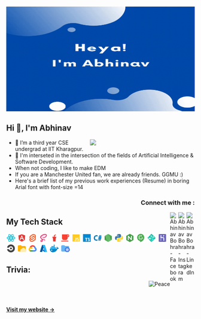 <p align="center"><img src="https://github.com/abhinav-bohra/abhinav-bohra/blob/main/abhinav.gif" width="1380px" height="280px"></p>

<h2 align="left">Hi 👋, I'm Abhinav</h2>
<!--Intro Section-->
<img src="https://github.com/chiraag-kakar/chiraag-kakar/blob/master/hadder.gif" width="280px" align="right">

- 🔭 I’m a third year CSE undergrad at IIT Kharagpur.
- 🌱 I'm interseted in the intersection of the fields of Artificial Intelligence & Software Development.
-  When not coding, I like to make EDM 
-  If you are a Manchester United fan, we are already friends. GGMU :)
-  Here's a brief list of my previous work experiences (Resume) in boring Arial font with font-size =14


<!--Connect Section-->
<h3 align="right">Connect with me :</h3>
<a href="https://linkedin.com/in/abhinav-bohra">
	<img align="right" alt="Abhinav Bohra - LinkedIn" width="22px" src="https://upload.wikimedia.org/wikipedia/commons/thumb/e/e9/Linkedin_icon.svg/256px-Linkedin_icon.svg.png"/>
</a>
<a href="https://instagram.com/abhinavbohra01">
	<img align="right" alt="Abhinav Bohra - Instagram" width="22px" src="https://cdn.jsdelivr.net/npm/simple-icons@v3/icons/instagram.svg"/>
</a>
<a href="https://facebook.com/abhinavbohra01">
	<img align="right" alt="Abhinav Bohra - Facebook" width="22px" src="https://cdn.jsdelivr.net/npm/simple-icons@v3/icons/facebook.svg"/>
</a>

<!--Skills Section-->
## My Tech Stack
<p align="left">
	<img src="https://github.com/PKief/vscode-material-icon-theme/blob/master/icons/react.svg" alt="react" width="25" height="25" />
	<img src="https://github.com/PKief/vscode-material-icon-theme/blob/master/icons/angular.svg" alt="angular-js" width="25" height="25" />
	<img src="https://github.com/PKief/vscode-material-icon-theme/blob/master/icons/svelte.svg" alt="svelte" width="25" height="25" />
	<img src="https://github.com/PKief/vscode-material-icon-theme/blob/master/icons/sass.svg" alt="sass" width="25" height="25" />
	<img src="https://github.com/PKief/vscode-material-icon-theme/blob/master/icons/gulp.svg" alt="gulp" width="25" height="25" />
	<img src="https://github.com/PKief/vscode-material-icon-theme/blob/master/icons/java.svg" alt="java" width="25" height="25" />
	<img src="https://github.com/PKief/vscode-material-icon-theme/blob/master/icons/javascript.svg" alt="javascript" width="25" height="25" />
	<img src="https://github.com/PKief/vscode-material-icon-theme/blob/master/icons/typescript.svg" alt="typescript" width="25" height="25" />
	<img src="https://github.com/PKief/vscode-material-icon-theme/blob/master/icons/csharp.svg" alt=".NET" width="25" height="25" />
	<img src="https://github.com/PKief/vscode-material-icon-theme/blob/master/icons/nodejs_alt.svg" alt="nodejs" width="25" height="25" />
	<img src="https://github.com/PKief/vscode-material-icon-theme/blob/master/icons/python.svg" alt="python" width="25" height="25" />
	<img src="https://github.com/PKief/vscode-material-icon-theme/blob/master/icons/nginx.svg" alt="nginx" width="25" height="25" />
	<img src="https://github.com/PKief/vscode-material-icon-theme/blob/master/icons/cucumber.svg" alt="cucumber" width="25" height="25" />
	<img src="https://github.com/PKief/vscode-material-icon-theme/blob/master/icons/netlify.svg" alt="netlify" width="25" height="25" />
	<img src="https://github.com/PKief/vscode-material-icon-theme/blob/master/icons/heroku.svg" alt="heroku" width="25" height="25" />
	<img src="https://github.com/PKief/vscode-material-icon-theme/blob/master/icons/circleci_light.svg" alt="circleci" width="25" height="25" />
	<img src="https://github.com/PKief/vscode-material-icon-theme/blob/master/icons/folder-aws.svg" alt="aws" width="25" height="25" />
	<img src="https://github.com/PKief/vscode-material-icon-theme/blob/master/icons/gcp.svg" alt="gcp" width="25" height="25" />
	<img src="https://github.com/PKief/vscode-material-icon-theme/blob/master/icons/azure.svg" alt="azure" width="25" height="25" />
	<img src="https://github.com/PKief/vscode-material-icon-theme/blob/master/icons/docker.svg" alt="Docker" width="25" height="25" />
	<img src="https://github.com/PKief/vscode-material-icon-theme/blob/master/icons/folder-kubernetes.svg" alt="Kubernetes" width="25" height="25" />
</p>

<!--Trivia Section-->
## Trivia:

<img align="right" src="https://res.cloudinary.com/murshidazher/image/upload/w_auto,dpr_1.0,c_scale,f_webp,fl_awebp.progressive.progressive:semi,f_webp,fl_awebp,q_100/readme-peace.png" height="140" title="Peace" />

<br/><br/><br/><br/>
**[Visit my website &rarr;](https://abhinavbohra.technology/)**
